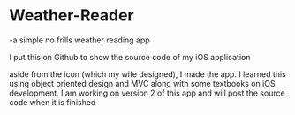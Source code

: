 Weather-Reader
=====================

-a simple no frills weather reading app

I put this on Github to show the source code of my iOS application

aside from the icon (which my wife designed), I made the app. I learned this using object oriented design and MVC along with some textbooks on iOS development. I am working on version 2 of this app and will post the source code when it is finished
